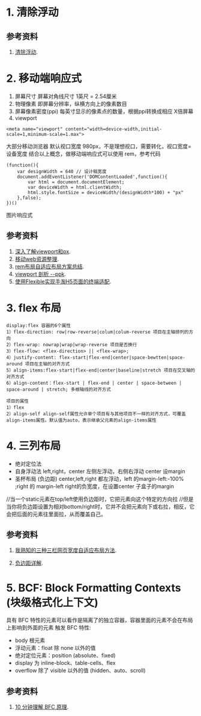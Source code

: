 # 1. 清除浮动
## 参考资料
1. [清除浮动](http://www.iyunlu.com/view/css-xhtml/55.html).
# 2. 移动端响应式
1. 屏幕尺寸
屏幕对角线尺寸 1英尺 = 2.54厘米
2. 物理像素
即屏幕分辨率，纵横方向上的像素数目
3. 屏幕像素密度(ppi)
每英寸显示的像素点的数量，根据ppi转换成相应 X倍屏幕
4. viewport
```
<meta name="viewport" content="width=device-width,initial-scale=1,minimum-scale=1.max">
```
大部分移动浏览器 默认视口宽度 980px，不是理想视口，需要转化，视口宽度=设备宽度
结合以上概念，做移动端响应式可以使用 rem，参考代码
```
(function(){
    var designWidth = 640 // 设计稿宽度
    document.addEventListener('DOMContentLoaded',function(){
        var html = document.documentElement;
        var deviceWidth = html.clientWidth;
        html.style.fontSize = deviceWidth/(designWidth*100) + "px"
    },false);
})()
```
图片响应式

## 参考资料
1. [深入了解viewport和px](http://tgideas.qq.com/webplat/info/news_version3/804/7104/7106/m5723/201509/376281.shtml).
2. [移动web资源整理](http://www.cnblogs.com/PeunZhang/p/3407453.html#meta_6).
3. [rem布局自适应布局方案总结](https://github.com/yunzhijia/front-end/blob/master/rem%E5%B8%83%E5%B1%80%E8%87%AA%E9%80%82%E5%BA%94%E5%B8%83%E5%B1%80%E6%96%B9%E6%A1%88%E6%80%BB%E7%BB%93.md).
4. [viewport 剖析 --ppk](https://www.w3cplus.com/css/viewports.html).
5. [使用Flexible实现手淘H5页面的终端适配](https://github.com/amfe/article/issues/17).

# 3. flex 布局
    display:flex 容器的6个属性
    1）flex-direction: row|row-reverse|colum|colum-reverse 项目在主轴排列的方向
    2）flex-wrap: nowrap|wrap|wrap-reverse 项目是否换行
    3）flex-flow: <flex-direction> || <flex-wrap>;
    4）justify-content: flex-start|flex-end|center|space-bewtten|space-around 项目在主轴的对齐方式
    5）align-items:flex-start|flex-end|center|baseline|stretch 项目在交叉轴的对齐方式
    6）align-content：flex-start | flex-end | center | space-between | space-around | stretch; 多根轴线的对齐方式

    项目的属性
    1）flex
    2）align-self align-self属性允许单个项目有与其他项目不一样的对齐方式，可覆盖align-items属性。默认值为auto，表示继承父元素的align-items属性
# 4. 三列布局
 * 绝对定位法 
 * 自身浮动法 left,right，center 左侧左浮动，右侧右浮动 center 设margin
 * 圣杯布局 (负边距) center,left,right 都左浮动，left 的margin-left:-100% ;right 的 margin-left right的负宽度，在设置center 子盒子的margin 
    

//当一个static元素在top/left使用负边距时，它把元素向这个特定的方向拉
//但是当你将负边距设置为相对bottom/right时，它并不会把元素向下或右拉，相反，它会把后面的元素往里面拉，从而覆盖自己。
## 参考资料
1. [我熟知的三种三栏网页宽度自适应布局方法](http://www.zhangxinxu.com/wordpress/2009/11/%E6%88%91%E7%86%9F%E7%9F%A5%E7%9A%84%E4%B8%89%E7%A7%8D%E4%B8%89%E6%A0%8F%E7%BD%91%E9%A1%B5%E5%AE%BD%E5%BA%A6%E8%87%AA%E9%80%82%E5%BA%94%E5%B8%83%E5%B1%80%E6%96%B9%E6%B3%95/#m1).

2. [负边距详解](https://segmentfault.com/a/1190000003942591).

# 5. BCF: Block Formatting Contexts (块级格式化上下文)
具有 BFC 特性的元素可以看作是隔离了的独立容器，容器里面的元素不会在布局上影响到外面的元素
触发 BFC 特性:
* body 根元素
* 浮动元素：float 除 none 以外的值
* 绝对定位元素：position (absolute、fixed)
* display 为 inline-block、table-cells、flex
* overflow 除了 visible 以外的值 (hidden、auto、scroll)
## 参考资料
1. [10 分钟理解 BFC 原理](https://zhuanlan.zhihu.com/p/25321647).